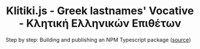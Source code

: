 <h1 align="center">
  Klitiki.js - Greek lastnames' Vocative - Κλητική Ελληνικών Επιθέτων
</h1>

Step by step: Building and publishing an NPM Typescript package ([source](http://webcache.googleusercontent.com/search?q=cache:https://itnext.io/step-by-step-building-and-publishing-an-npm-typescript-package-44fe7164964c&strip=1&vwsrc=0))